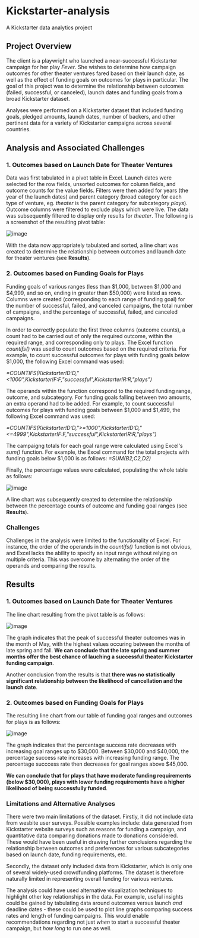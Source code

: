 # Kickstarter-analysis
A Kickstarter data analytics project

## Project Overview

The client is a playwright who launched a near-successful Kickstarter campaign for her play *Fever*. She wishes to determine how campaign outcomes for other theater ventures fared based on their launch date, as well as the effect of funding goals on outcomes for plays in particular. The goal of this project was to determine the relationship between outcomes (failed, successful, or canceled), launch dates and funding goals from a broad Kickstarter dataset. 

Analyses were performed on a Kickstarter dataset that included funding goals, pledged amounts, launch dates, number of backers, and other pertinent data for a variety of Kickstarter campaigns across several countries. 

## Analysis and Associated Challenges

### 1. Outcomes based on Launch Date for Theater Ventures

Data was first tabulated in a pivot table in Excel. Launch dates were selected for the row fields, unsorted outcomes for column fields, and outcome counts for the value fields. Filters were then added for years (the year of the launch dates) and parent category (broad category for each type of venture, eg. *theater* is the parent category for subcategory *plays*). Outcome columns were filtered to exclude plays which were live. The data was subsequently filtered to display only results for *theater*. The following is a screenshot of the resulting pivot table:

![image](https://user-images.githubusercontent.com/79061124/110251214-91c8d700-7f4d-11eb-8bfa-1ea1c27fa74d.png)

With the data now appropriately tabulated and sorted, a line chart was created to determine the relationship between outcomes and launch date for theater ventures (see **Results**).

### 2. Outcomes based on Funding Goals for Plays

Funding goals of various ranges (less than $1,000, between $1,000 and $4,999, and so on, ending in greater than $50,000) were listed as rows. Columns were created (corresponding to each range of funding goal) for the number of successful, failed, and canceled campaigns, the total number of campaigns, and the percentage of successful, failed, and canceled campaigns. 

In order to correctly populate the first three columns (outcome counts), a count had to be carried out of only the required outcome, within the required range, and corresponding only to plays. The Excel function *countifs()* was used to count outcomes based on the required criteria. For example, to count successful outcomes for plays with funding goals below $1,000, the following Excel command was used:

*=COUNTIFS(Kickstarter!D:D,"<1000",Kickstarter!F:F,"successful",Kickstarter!R:R,"plays")*

The operands within the function correspond to the required funding range, outcome, and subcategory. For funding goals falling between two amounts, an extra operand had to be added. For example, to count successful outcomes for plays with funding goals between $1,000 and $1,499, the following Excel command was used:

*=COUNTIFS(Kickstarter!D:D,">=1000",Kickstarter!D:D,"<=4999",Kickstarter!F:F,"successful",Kickstarter!R:R,"plays")*

The campaigng totals for each goal range were calculated using Excel's *sum()* function. For example, the Excel command for the total projects with funding goals below $1,000 is as follows: *=SUM(B2,C2,D2)*

Finally, the percentage values were calculated, populating the whole table as follows:

![image](https://user-images.githubusercontent.com/79061124/110252401-300b6b80-7f53-11eb-80e7-25e65afc4356.png)

A line chart was subsequently created to determine the relationship between the percentage counts of outcome and funding goal ranges (see **Results**).


### Challenges

Challenges in the analysis were limited to the functionality of Excel. For instance, the order of the operands in the *countifs()* function is not obvious, and Excel lacks the ability to specify an input range without relying on multiple criteria. This was overcome by alternating the order of the operands and comparing the results.

## Results

### 1. Outcomes based on Launch Date for Theater Ventures

The line chart resulting from the pivot table is as follows:

![image](https://user-images.githubusercontent.com/79061124/110253024-22a3b080-7f56-11eb-975f-6806a297e166.png)

The graph indicates that the peak of successful theater outcomes was in the month of May, with the highest values occuring between the months of late spring and fall. **We can conclude that the late spring and summer months offer the best chance of lauching a successful theater Kickstarter funding campaign**.

Another conclusion from the results is that **there was no statistically significant relationship between the likelihood of cancellation and the launch date**.

### 2. Outcomes based on Funding Goals for Plays

The resulting line chart from our table of funding goal ranges and outcomes for plays is as follows:

![image](https://user-images.githubusercontent.com/79061124/110253339-ce013500-7f57-11eb-9e22-3d02c5bee5a1.png)

The graph indicates that the percentage success rate decreases with increasing goal ranges up to $30,000. Between $30,000 and $40,000, the percentage success rate increases with increasing funding range. The percentage succcess rate then decreases for goal ranges above $45,000.

**We can conclude that for plays that have moderate funding requirements (below $30,000), plays with lower funding requirements have a higher likelihood of being successfully funded**.

### Limitations and Alternative Analyses

There were two main limitations of the dataset. Firstly, it did not include data from wesbite user surveys. Possible examples include: data generated from Kickstarter website surveys such as reasons for funding a campaign, and quantitative data comparing donations made to donations considered. These would have been useful in drawing further conclusions regarding the relationship between outcomes and preferences for various subcategories based on launch date, funding requirements, etc.

Secondly, the dataset only included data from Kickstarter, which is only one of several widely-used crowdfunding platforms. The dataset is therefore naturally limited in representing overall funding for various ventures.

The analysis could have used alternative visualization techniques to highlight other key relationships in the data. For example, useful insights could be gained by tabulating data around outcomes versus launch *and* deadline dates - these could be used to plot line graphs comparing success rates and length of funding campaigns. This would enable recommendations regarding not just *when* to start a successful theater campaign, but *how long* to run one as well.


